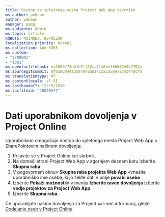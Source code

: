 ```yaml
---
title: Dostop do spletnega mesta Project Web App zavrnjen
ms.author: pebaum
author: pebaum
manager: pamg
ms.audience: Admin
ms.topic: article
ROBOTS: NOINDEX, NOFOLLOW
localization_priority: Normal
ms.collection: Adm_O365
ms.custom:
- "2700001"
- "1381"
ms.openlocfilehash: ea2069f73db1e7ff52ca7fa0be46b002e9b2702a
ms.sourcegitcommit: 0f0186044a3597e42ad14c32ca58e7224344dcfa
ms.translationtype: MT
ms.contentlocale: sl-SI
ms.lasthandoff: 12/15/2019
ms.locfileid: "40050577"
---
```

# <a name="give-users-permissions-in-project-online"></a>Dati uporabnikom dovoljenja v Project Online

Uporabnikom omogočajo dostop do spletnega mesta Project Web App s SharePointovim načinom dovoljenja:

1. Prijavite se v Project Online kot skrbnik.
2. Na domači strani Project Web App v zgornjem desnem kotu izberite **Skupna raba** .
3. V pogovornem oknu» **Skupna raba projekta Web App** «vnesite uporabniško ime osebe, ki jo želite dati v polje **povabi osebe** .
4. Izberite **Pokaži možnosti**in v meniju **Izberite raven dovoljenja** izberite **vodje projektov za Project Web App**.
5. Izberite **Skupna raba**.

Če uporabljate način» dovoljenja za Project «ali več informacij, glejte [Dodajanje oseb v Project Online](https://docs.microsoft.com/projectonline/step-2-add-people-to-project-online).
